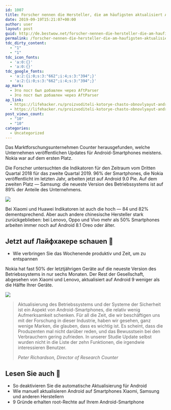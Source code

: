 ```yaml
---
id: 1007
title: Forscher nennen die Hersteller, die am häufigsten aktualisiert Android auf Ihren Smartphones
date: 2019-09-19T15:21:07+00:00
author: user
layout: post
guid: http://de.bestwow.net/forscher-nennen-die-hersteller-die-am-haufigsten-aktualisiert-android-auf-ihren-smartphones/
permalink: /forscher-nennen-die-hersteller-die-am-haufigsten-aktualisiert-android-auf-ihren-smartphones/
tdc_dirty_content:
  - "1"
  - "1"
tdc_icon_fonts:
  - 'a:0:{}'
  - 'a:0:{}'
tdc_google_fonts:
  - 'a:2:{i:0;s:3:"662";i:4;s:3:"394";}'
  - 'a:2:{i:0;s:3:"662";i:4;s:3:"394";}'
ap_mark:
  - Это пост был добавлен через AftParser
  - Это пост был добавлен через AftParser
ap_link:
  - https://lifehacker.ru/proizvoditeli-kotorye-chasto-obnovlyayut-android/
  - https://lifehacker.ru/proizvoditeli-kotorye-chasto-obnovlyayut-android/
post_views_count:
  - "10"
  - "10"
categories:
  - Uncategorized
---
```

Das Marktforschungsunternehmen Counter herausgefunden, welche Unternehmen veröffentlichen Updates für Android-Smartphones meistens. Nokia war auf dem ersten Platz.

Die Forscher untersuchten die Indikatoren für den Zeitraum vom Dritten Quartal 2018 für das zweite Quartal 2019. 96% der Smartphones, die Nokia veröffentlicht im letzten Jahr, arbeiten jetzt auf Android 9.0 Pie. Auf dem zweiten Platz — Samsung: die neueste Version des Betriebssystems ist auf 89% der Anteile des Unternehmens.

![](http://de.bestwow.net/wp-content/uploads/2019/09/issledovateli-nazvali-proizvoditeley-kotorye-chasche-vsego-obnovlyayut-android-na-svoih-smartfonah-1.jpg) 

Bei Xiaomi und Huawei Indikatoren ist auch die hoch — 84 und 82% dementsprechend. Aber auch andere chinesische Hersteller stark zurückgeblieben: bei Lenovo, Oppo und Vivo mehr als 50% Smartphones arbeiten immer noch auf Android 8.1 Oreo oder älter.

<div>
  <h2 class="read-also__title">
    <span>Jetzt auf Лайфхакере schauen</span> <span>🧐 </span>
  </h2>
  
  <ul class="read-also__list">
    <li>
      Wie verbringen Sie das Wochenende produktiv und Zeit, um zu entspannen
    </li>
  </ul>
</div>

Nokia hat fast 50% der letztjährigen Geräte auf die neueste Version des Betriebssystems in nur sechs Monaten. Der Rest der Gesellschaft, abgesehen von Xiaomi und Lenovo, aktualisiert auf Android 9 weniger als die Hälfte Ihrer Geräte.

![](http://de.bestwow.net/wp-content/uploads/2019/09/issledovateli-nazvali-proizvoditeley-kotorye-chasche-vsego-obnovlyayut-android-na-svoih-smartfonah-2.jpg) 

> <div>
>   <p>
>     Aktualisierung des Betriebssystems und der Systeme der Sicherheit ist ein Aspekt von Android-Smartphones, die relativ wenig Aufmerksamkeit schenken. Für all die Zeit, die wir beschäftigen uns mit der Forschung in dieser Industrie, haben wir gesehen, ganz wenige Marken, die glauben, dass es wichtig ist. Es scheint, dass die Produzenten mal nicht darüber reden, und das Bewusstsein bei den Verbrauchern gering zufrieden. In unserer Studie Update selbst wurden nicht in die Liste der zehn Funktionen, die irgendwie interessieren Benutzer.
>   </p></p>
> </div>
> 
> _Peter Richardson, Director of Research Counter_

<div>
  <h2 class="read-also__title">
    <span>Lesen Sie auch</span> <span>🧐 </span>
  </h2>
  
  <ul class="read-also__list">
    <li>
      So deaktivieren Sie die automatische Aktualisierung für Android
    </li>
    <li>
      Wie manuell aktualisieren Android auf Smartphones Xiaomi, Samsung und anderen Herstellern
    </li>
    <li>
      9 Gründe erhalten root-Rechte auf Ihrem Android-Smartphone
    </li>
  </ul>
</div>